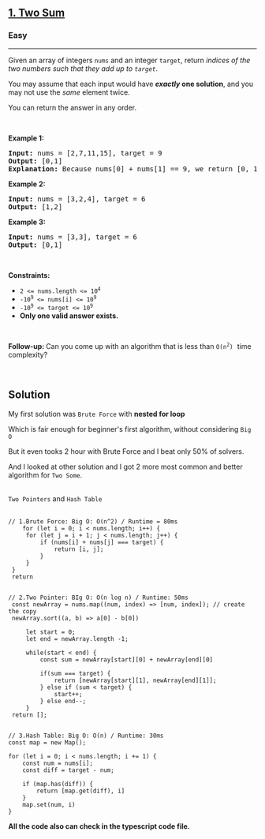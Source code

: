 <h2><a href="https://leetcode.com/problems/two-sum/">1. Two Sum</a></h2><h3>Easy</h3><hr><div><p>Given an array of integers <code>nums</code>&nbsp;and an integer <code>target</code>, return <em>indices of the two numbers such that they add up to <code>target</code></em>.</p>

<p>You may assume that each input would have <strong><em>exactly</em> one solution</strong>, and you may not use the <em>same</em> element twice.</p>

<p>You can return the answer in any order.</p>

<p>&nbsp;</p>
<p><strong class="example">Example 1:</strong></p>

<pre><strong>Input:</strong> nums = [2,7,11,15], target = 9
<strong>Output:</strong> [0,1]
<strong>Explanation:</strong> Because nums[0] + nums[1] == 9, we return [0, 1].
</pre>

<p><strong class="example">Example 2:</strong></p>

<pre><strong>Input:</strong> nums = [3,2,4], target = 6
<strong>Output:</strong> [1,2]
</pre>

<p><strong class="example">Example 3:</strong></p>

<pre><strong>Input:</strong> nums = [3,3], target = 6
<strong>Output:</strong> [0,1]
</pre>

<p>&nbsp;</p>
<p><strong>Constraints:</strong></p>

<ul>
	<li><code>2 &lt;= nums.length &lt;= 10<sup>4</sup></code></li>
	<li><code>-10<sup>9</sup> &lt;= nums[i] &lt;= 10<sup>9</sup></code></li>
	<li><code>-10<sup>9</sup> &lt;= target &lt;= 10<sup>9</sup></code></li>
	<li><strong>Only one valid answer exists.</strong></li>
</ul>

<p>&nbsp;</p>
<strong>Follow-up:&nbsp;</strong>Can you come up with an algorithm that is less than <code>O(n<sup>2</sup>)</code><font face="monospace">&nbsp;</font>time complexity?</div>

<br><h2>Solution</h2>
<div>
<p>My first solution was <code>Brute Force</code> with <strong>nested for loop</strong></p>
<p>Which is fair enough for beginner's first algorithm, without considering <code>Big O</code></p>
<p>But it even tooks 2 hour with Brute Force and I beat only 50% of solvers.</p>
<p>And I looked at other solution and I got 2 more most common and better algorithm for <code>Two Some</code>.</p>
	<br>
<code>Two Pointers</code> and <code>Hash Table</code>
<br><br>

	// 1.Brute Force: Big O: O(n^2) / Runtime = 80ms
     	for (let i = 0; i < nums.length; i++) {
         for (let j = i + 1; j < nums.length; j++) {
             if (nums[i] + nums[j] === target) {
                 return [i, j];
             }
         }
     }
     return
     

    // 2.Two Pointer: BIg O: O(n log n) / Runtime: 50ms
     const newArray = nums.map((num, index) => [num, index]); // create the copy
     newArray.sort((a, b) => a[0] - b[0])
    
         let start = 0;
         let end = newArray.length -1;

         while(start < end) {
             const sum = newArray[start][0] + newArray[end][0]

             if(sum === target) {
                 return [newArray[start][1], newArray[end][1]];
             } else if (sum < target) {
                 start++;
             } else end--;
         }
     return [];
     

    // 3.Hash Table: Big O: O(n) / Runtime: 30ms
    const map = new Map();

    for (let i = 0; i < nums.length; i += 1) {
        const num = nums[i];
        const diff = target - num;

        if (map.has(diff)) {
            return [map.get(diff), i]
        }
        map.set(num, i)
    }

</div>
<strong>All the code also can check in the typescript code file.</strong>

